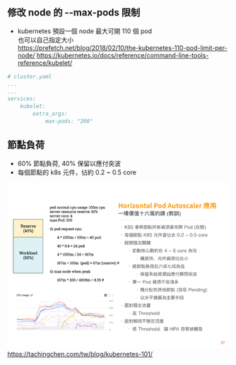 ## 修改 node 的 --max-pods 限制

- kubernetes 預設一個 node 最大可開 110 個 pod  
也可以自己指定大小  
https://prefetch.net/blog/2018/02/10/the-kubernetes-110-pod-limit-per-node/
https://kubernetes.io/docs/reference/command-line-tools-reference/kubelet/
```yaml
# cluster.yaml
...
...
services:
    kubelet: 
        extra_args: 
            max-pods: "200"
```

## 節點負荷
- 60% 節點負荷, 40% 保留以應付突波
- 每個節點的 k8s 元件，佔約 0.2 ~ 0.5 core

![](cluster_setting/1.PNG)
https://tachingchen.com/tw/blog/kubernetes-101/
